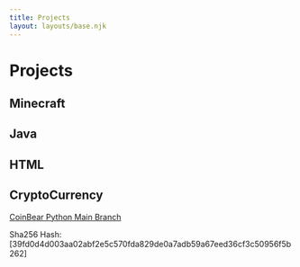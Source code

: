 ```yaml
---
title: Projects
layout: layouts/base.njk
---
```


# Projects


## Minecraft

## Java

## HTML

## CryptoCurrency
<a href="~/CoinBear-Python-Version--main.zip" download>CoinBear Python Main Branch</a>

Sha256 Hash:
[39fd0d4d003aa02abf2e5c570fda829de0a7adb59a67eed36cf3c50956f5b262]